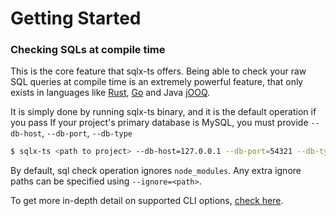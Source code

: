 # Getting Started

### Checking SQLs at compile time

This is the core feature that sqlx-ts offers. Being able to check your raw SQL queries at 
compile time is an extremely powerful feature, that only exists in languages like [Rust](https://github.com/launchbadge/sqlx), [Go](https://github.com/jmoiron/sqlx) and 
Java [jOOQ](https://www.jooq.org/).

It is simply done by running sqlx-ts binary, and it is the default operation if you pass 
If your project's primary database is MySQL, you must provide `--db-host`, `--db-port`, `--db-type`

```bash
$ sqlx-ts <path to project> --db-host=127.0.0.1 --db-port=54321 --db-type=postgres
```

By default, sql check operation ignores `node_modules`. Any extra ignore paths can be specified 
using `--ignore=<path>`.

To get more in-depth detail on supported CLI options, [check here](../reference-guide/1.sql-check.md).

